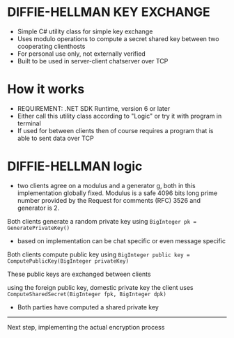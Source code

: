 # DIFFIE-HELLMAN KEY EXCHANGE

+ Simple C# utility class for simple key exchange
+ Uses modulo operations to compute a secret shared key between two cooperating clienthosts
+ For personal use only, not externally verified
+ Built to be used in server-client chatserver over TCP

# How it works

+ REQUIREMENT: .NET SDK Runtime, version 6 or later
+ Either call this utility class according to "Logic" or try it with program in terminal
+ If used for between clients then of course requires a program that is able to sent data over TCP

# DIFFIE-HELLMAN logic

+ two clients agree on a modulus and a generator g, both in this implementation globally fixed. Modulus is a safe 4096 bits long prime number provided by the Request for comments (RFC) 3526 and generator is 2. 

Both clients generate a random private key using `BigInteger pk = GeneratePrivateKey()`
+ based on implementation can be chat specific or even message specific

Both clients compute public key using `BigInteger public key = ComputePublicKey(BigInteger privateKey)`

These public keys are exchanged between clients

using the foreign public key, domestic private key the client uses `ComputeSharedSecret(BigInteger fpk, BigInteger dpk)`
+ Both parties have computed a shared private key

---

Next step, implementing the actual encryption process
